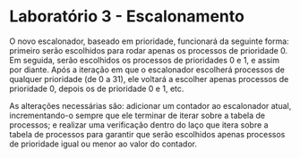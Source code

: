 # Laboratório 3 - Escalonamento

O novo escalonador, baseado em prioridade, funcionará da seguinte forma: primeiro serão escolhidos para rodar apenas os processos de prioridade 0. Em seguida, serão escolhidos os processos de prioridades 0 e 1, e assim por diante. Após a iteração em que o escalonador escolherá processos de qualquer prioridade (de 0 a 31), ele voltará a escolher apenas processos de prioridade 0, depois os de prioridade 0 e 1, etc.

As alterações necessárias são: adicionar um contador ao escalonador atual, incrementando-o sempre que ele terminar de iterar sobre a tabela de processos; e realizar uma verificação dentro do laço que itera sobre a tabela de processos para garantir que serão escolhidos apenas processos de prioridade igual ou menor ao valor do contador.